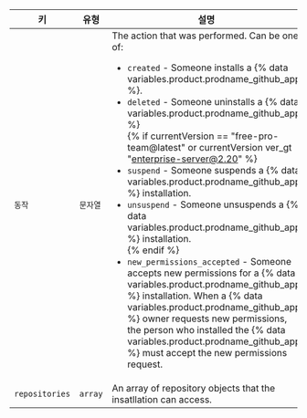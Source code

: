 | 키              | 유형      | 설명                                                                     |
| -------------- | ------- | ---------------------------------------------------------------------- |
| `동작`           | `문자열`   | The action that was performed. Can be one of:<ul><li>`created` - Someone installs a {% data variables.product.prodname_github_app %}.</li><li>`deleted` - Someone uninstalls a {% data variables.product.prodname_github_app %}</li>{% if currentVersion == "free-pro-team@latest" or currentVersion ver_gt "enterprise-server@2.20" %}<li>`suspend` - Someone suspends a {% data variables.product.prodname_github_app %} installation.</li><li>`unsuspend` - Someone unsuspends a {% data variables.product.prodname_github_app %} installation.</li>{% endif %}<li>`new_permissions_accepted` - Someone accepts new permissions for a {% data variables.product.prodname_github_app %} installation. When a {% data variables.product.prodname_github_app %} owner requests new permissions, the person who installed the {% data variables.product.prodname_github_app %} must accept the new permissions request. </li></ul> |
| `repositories` | `array` | An array of repository objects that the insatllation can access.       |
